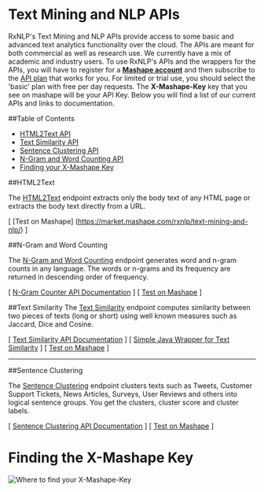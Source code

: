 
# Text Mining and NLP APIs

RxNLP's Text Mining and NLP APIs provide access to some basic and advanced text analytics functionality over the cloud. The APIs are meant for both commercial as well as research use. We currently have a mix of academic and industry users. To use RxNLP's APIs and the wrappers for the APIs, you will have to register for a <b>[Mashape account](http://www.mashape.com)</b> and then subscribe to the [API plan](https://market.mashape.com/rxnlp/text-mining-and-nlp/pricing) that works for you. For limited or trial use, you should select the 'basic' plan with free per day requests. The <b>X-Mashape-Key</b> key that you see on mashape will be your API Key. Below you will find a list of our current APIs and links to documentation.




##Table of Contents
- [HTML2Text API](#html2text)
- [Text Similarity API](#text-similarity)
- [Sentence Clustering API](#sentence-clustering)
- [N-Gram and Word Counting API](#n-gram-and-word-counting)
- [Finding your X-Mashape Key](#finding-the-x-mashape-key)


##HTML2Text

The [HTML2Text](https://market.mashape.com/rxnlp/text-mining-and-nlp#1-html2text) endpoint extracts only the body text of any HTML page or extracts the body text directly from a URL.

[ [Test on Mashape] (https://market.mashape.com/rxnlp/text-mining-and-nlp/) ]


##N-Gram and Word Counting

The [N-Gram and Word Counting](https://market.mashape.com/rxnlp/text-mining-and-nlp/#3-ngramcounter) endpoint generates word and n-gram counts in any language. The words or n-grams and its frequency are returned in descending order of frequency. 

[ [N-Gram Counter API Documentation](http://www.rxnlp.com/api-reference/n-gram-and-word-counter-api-reference/) ]
[ [Test on Mashape](https://market.mashape.com/rxnlp/text-mining-and-nlp/) ]


##Text Similarity 
The [Text Similarity](https://market.mashape.com/rxnlp/text-mining-and-nlp/#2-textsimilarity) endpoint computes similarity between two pieces of texts (long or short) using well known measures such as Jaccard, Dice and Cosine. 

[ [Text Similarity API Documentation](http://www.rxnlp.com/api-reference/text-similarity-api-reference/) ]
[ [Simple Java Wrapper for Text Similarity](https://github.com/RxNLP/text-mining-and-nlp/tree/master/java) ]
[ [Test on Mashape](https://market.mashape.com/rxnlp/text-mining-and-nlp/) ]

<hr />
##Sentence Clustering 

The [Sentence Clustering](https://market.mashape.com/rxnlp/text-mining-and-nlp/#cluster-chunk-of-text) endpoint clusters texts such as Tweets, Customer Support Tickets, News Articles, Surveys, User Reviews and others into logical sentence groups. You get the clusters, cluster score and cluster labels. 

[ [Sentence Clustering API Documentation](http://www.rxnlp.com/api-reference/cluster-sentences-api-reference/) ]
[ [Test on Mashape](https://market.mashape.com/rxnlp/text-mining-and-nlp/) ]

# Finding the X-Mashape Key

![Where to find your X-Mashape-Key](http://www.rxnlp.com/wp-content/uploads/2016/02/X-Mashape-Key.png "Where to find your X-Mashape-Key")

